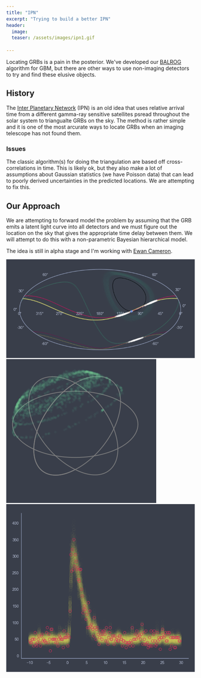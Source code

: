 ```yaml
---
title: "IPN"
excerpt: "Trying to build a better IPN"
header:
  image: 
  teaser: /assets/images/ipn1.gif

---
```


Locating GRBs is a pain in the posterior. We've developed our [BALROG]() algorithm for GBM, but there are other ways to use non-imaging detectors to try and find these elusive objects. 

## History

The [Inter Planetary Network](http://ssl.berkeley.edu/ipn3/) (IPN) is an old idea that uses relative arrival time from a different gamma-ray sensitive satellites psread throughout the solar system to triangualte GRBs on the sky. The method is rather simple and it is one of the most arcurate ways to locate GRBs when an imaging telescope has not found them.

### Issues
The classic algorithm(s) for doing the triangulation are based off cross-correlations in time. This is likely ok, but they also make a lot of assumptions about Gaussian statistics (we have Poisson data) that can lead to poorly derived uncertainties in the predicted locations. We are attempting to fix this.

## Our Approach
We are attempting to forward model the problem by assuming that the GRB emits a latent light curve into all detectors and we must figure out the location on the sky that gives the appropriate time delay between them. We will attempt to do this with a non-parametric Bayesian hierarchical model.

The idea is still in alpha stage and I'm working with [Ewan Cameron](https://astrostatistics.wordpress.com). 

![alt text](/assets/images/ipn_orb.png "Attempted fit")
![alt text](/assets/images/failed_sphere.png "Attempted fit")
![alt text](/assets/images/ipn_lc.png "Attempted fit")


